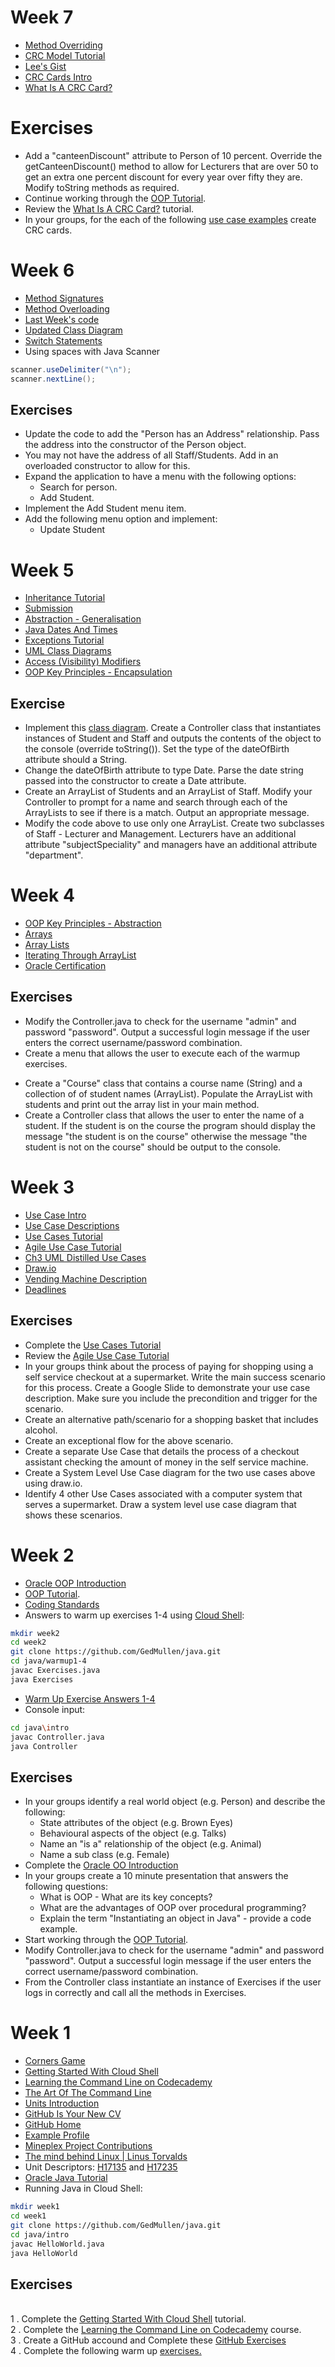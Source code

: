 <!--
1 . [CRC Model Tutorial](http://agilemodeling.com/artifacts/crcModel.htm)
<br>2 . [UML Distilled CRC Cards - Page 75](http://www.amazon.co.uk/UML-Distilled-Standard-Modeling-Technology/dp/0321193687) 
<br>3 . [Class Diagrams Tutorial](http://agilemodeling.com/artifacts/classDiagram.htm)
<br>4 . [UML Class Diagrams](https://drive.google.com/file/d/0B-CFaefA1v4RTmhRa2NEUHpFcXc/view?usp=docslist_api)
<br>5 . [Translating UML to Java](https://drive.google.com/open?id=0B-CFaefA1v4RS1JYYjRiLWlvZGs)
<br>6 . [Example CRC Answers](https://docs.google.com/document/d/1yvUCpbw0oomFoHb_7ILwoKIoluMLwvsUtA0PUxMbccc/edit?usp=sharing)
<br>7 . [KitBuildIt CRC Answers](https://docs.google.com/document/d/11oA-s1ZZjbHmFfEW8533Nkb5umgPt2k9c8dmuT_35TE/edit?usp=sharing)
<br>8 . [KitBuildIt Class Diagram](https://drive.google.com/file/d/0B-CFaefA1v4RVU9OYnVUejk3c1U/view?usp=sharing)
<br>9 . [Access Modifiers](https://docs.oracle.com/javase/tutorial/java/javaOO/accesscontrol.html)
<br>10 . Superior Linux commands :grin:
```
scp myfile.pdf you@ygritte.uk:markme
ssh -L 8888:localhost:8777 you@ygritte.uk
```

## Exercises

1 . For the each of the following [use case examples](https://docs.google.com/document/d/16bjjcqkVtlwYeDtSx9ekH_pQCFNNoFjQtit5UGgxO-w/edit?usp=docslist_api) create a CRC card file on Ygritte. Name the file crc.txt.
<br>2 . In your groups create a kitcrc.txt file on Ygritte and detail CRC cards for the following [KitBuildIt scenario](https://docs.google.com/document/d/1LfL8Q6N1RXKshODRG5qTILTMhUhwRuHxJlr60PwaolI/edit?usp=sharing) 
<br>3 . In your groups create a class diagram from the CRC cards you created for KitBuildIt.
-->

# Week 7

* [Method Overriding](https://www.tutorialspoint.com/java/java_overriding.htm)
* [CRC Model Tutorial](http://agilemodeling.com/artifacts/crcModel.htm)
* [Lee's Gist](https://gist.github.com/LeeGlen610)
* [CRC Cards Intro](https://docs.google.com/presentation/d/1UAaFDoDu3F3yePTW9nN7ewdSZYtv3X8CuRxrF4c-4as/edit?usp=sharing)
* [What Is A CRC Card?](https://docs.google.com/presentation/d/1UAaFDoDu3F3yePTW9nN7ewdSZYtv3X8CuRxrF4c-4as/edit?usp=sharing) 

# Exercises

* Add a "canteenDiscount" attribute to Person of 10 percent. Override the getCanteenDiscount() method to allow for Lecturers that are over 50 to get an extra one percent discount for every year over fifty they are. Modify toString methods as required. 
* Continue working through the [OOP Tutorial](https://www3.ntu.edu.sg/home/ehchua/programming/java/J3a_OOPBasics.html).
* Review the [What Is A CRC Card?](https://docs.google.com/presentation/d/1UAaFDoDu3F3yePTW9nN7ewdSZYtv3X8CuRxrF4c-4as/edit?usp=sharing) tutorial.
* In your groups, for the each of the following [use case examples](https://docs.google.com/document/d/16bjjcqkVtlwYeDtSx9ekH_pQCFNNoFjQtit5UGgxO-w/edit?usp=docslist_api) create CRC cards. 


# Week 6

* [Method Signatures](https://docs.oracle.com/javase/tutorial/java/javaOO/methods.html)
* [Method Overloading](https://www.geeksforgeeks.org/overloading-in-java/)
* [Last Week's code](https://github.com/GedMullen/java/tree/master/week5/inheritance)
* [Updated Class Diagram](https://drive.google.com/open?id=1ZkLt18MFh-12Yz8gUAlamMRUYusF0KAr)
* [Switch Statements](https://docs.oracle.com/javase/tutorial/java/nutsandbolts/switch.html)
* Using spaces with Java Scanner 
```java
scanner.useDelimiter("\n");
scanner.nextLine();
```

## Exercises
* Update the code to add the "Person has an Address" relationship. Pass the address into the constructor of the Person object.
* You may not have the address of all Staff/Students. Add in an overloaded constructor to allow for this.
* Expand the application to have a menu with the following options:
	* Search for person.
	* Add Student. 
* Implement the Add Student menu item.
* Add the following menu option and implement:
	* Update Student
<!--
* Add the following menu option and implement:
	* Remove Student
-->

# Week 5

* [Inheritance Tutorial](https://www.tutorialspoint.com/java/java_inheritance.htm)
* [Submission](http://moodle.forthvalley.ac.uk/moodle/mod/assign/view.php?id=81694&group=2463)
* [Abstraction - Generalisation](https://docs.google.com/presentation/d/1ayqwPLIqOVPmjWP3LclbivWFTwE1syGoCxLnR9zdVtY/edit?usp=sharing)
* [Java Dates And Times](http://www.tutorialspoint.com/java/java_date_time.htm)
* [Exceptions Tutorial](https://www.tutorialspoint.com/java/java_exceptions.htm)
* [UML Class Diagrams](https://drive.google.com/file/d/0B-CFaefA1v4RTmhRa2NEUHpFcXc/view?usp=docslist_api)
* [Access (Visibility) Modifiers](https://docs.oracle.com/javase/tutorial/java/javaOO/accesscontrol.html)
* [OOP Key Principles - Encapsulation](https://docs.google.com/presentation/d/1iY-umOTsc66EythgwvxxafqMDW4UDYRfrOUq0FN2Vzo/edit?usp=sharing)
## Exercise

* Implement this [class diagram](https://docs.google.com/presentation/d/1ayqwPLIqOVPmjWP3LclbivWFTwE1syGoCxLnR9zdVtY/edit#slide=id.p6). Create a Controller class that instantiates instances of Student and Staff and outputs the contents of the object to the console (override toString()). Set the type of the dateOfBirth attribute should a String.
* Change the dateOfBirth attribute to type Date. Parse the date string passed into the constructor to create a Date attribute.
* Create an ArrayList of Students and an ArrayList of Staff. Modify your Controller to prompt for a name and search through each of the ArrayLists to see if there is a match. Output an appropriate message.
* Modify the code above to use only one ArrayList.
Create two subclasses of Staff - Lecturer and Management. Lecturers have an additional attribute "subjectSpeciality" and managers have an additional attribute "department".
<!--
-->

# Week 4

* [OOP Key Principles - Abstraction](https://docs.google.com/presentation/d/1mgbg_7FeEMJJeu2vH_Y8Kll8ufKYG3qWAFFGIWKBHMI/edit?usp=sharing)
* [Arrays](https://www.tutorialspoint.com/java/java_arrays.htm)
* [Array Lists](https://www.javatpoint.com/java-arraylist)
* [Iterating Through ArrayList](https://gist.github.com/GedMullen/9223ae030ff1c9c5e99318279fc91452)
* [Oracle Certification](https://education.oracle.com/oracle-certification-exams-list)
<!--
* [Warm Up Answers](https://github.com/GedMullen/java/tree/master/warmup5-11)
* [OOP Key Principles - Encapsulation](https://docs.google.com/presentation/d/1iY-umOTsc66EythgwvxxafqMDW4UDYRfrOUq0FN2Vzo/edit?usp=sharing)
-->
## Exercises

* Modify the Controller.java to check for the username "admin" and password "password". Output a successful login message if the user enters the correct username/password combination.
* Create a menu that allows the user to execute each of the warmup exercises.
<!--
* Look at the [Warm Up Answers](https://github.com/GedMullen/java/tree/master/warmup5-11). Can you make any improvements?
-->
* Create a "Course" class that contains a course name (String) and a collection of of student names (ArrayList<String>). Populate the ArrayList with students and print out the array list in your main method.
* Create a Controller class that allows the user to enter the name of a student. If the student is on the course the program should display the message "the student is on the course" otherwise the message "the student is not on the course" should be output to the console.

# Week 3
 
* [Use Case Intro](https://docs.google.com/presentation/d/12LguEoxFnRpudMGFXiUSkXRO3o7nGsrYpSoqGFaFU08/edit?usp=sharing)
* [Use Case Descriptions](https://docs.google.com/presentation/d/1oa1b0NyJd6A_mF2GCjdBbE8dqmzzHVtMmXDHXEV-Me8/edit?usp=sharing)
* [Use Cases Tutorial](http://www.usability.gov/how-to-and-tools/methods/use-cases.html)
* [Agile Use Case Tutorial](http://www.agilemodeling.com/artifacts/useCaseDiagram.htm)
* [Ch3 UML Distilled Use Cases](http://www.amazon.co.uk/UML-Distilled-Standard-Modeling-Technology/dp/0321193687)
* [Draw.io](https://www.draw.io/)
* [Vending Machine Description](https://docs.google.com/document/d/1Eucn9fDemkJmoLM0xtM92mou7vyhWIxCouGaYu0PQP8/edit?usp=sharing)
* [Deadlines](https://docs.google.com/spreadsheets/d/1k4FEsRQcoX1WEdatdkQ17lrfx29YZ539LxWIM1QuJIs/edit?usp=sharing)

## Exercises

* Complete the [Use Cases Tutorial](http://www.usability.gov/how-to-and-tools/methods/use-cases.html)   
* Review the [Agile Use Case Tutorial](http://www.agilemodeling.com/artifacts/useCaseDiagram.htm)
* In your groups think about the process of paying for shopping using a self service checkout at a supermarket. Write the main success scenario for this process. Create a Google Slide to demonstrate your use case description. Make sure you include the precondition and trigger for the scenario.
* Create an alternative path/scenario for a shopping basket that includes alcohol.
* Create an exceptional flow for the above scenario.
* Create a separate Use Case that details the process of a checkout assistant checking the amount of money in the self service machine.
* Create a System Level Use Case diagram for the two use cases above using draw.io.
* Identify 4 other Use Cases associated with a computer system that serves a supermarket. Draw a system level use case diagram that shows these scenarios. 

# Week 2

* [Oracle OOP Introduction](https://docs.oracle.com/javase/tutorial/java/concepts/index.html)
* [OOP Tutorial](https://www3.ntu.edu.sg/home/ehchua/programming/java/J3a_OOPBasics.html).
* [Coding Standards](http://www.asch.org.uk/programming/general/standards.html)
* Answers to warm up exercises 1-4 using [Cloud Shell](https://console.cloud.google.com/cloudshell/):
```bash
mkdir week2
cd week2
git clone https://github.com/GedMullen/java.git
cd java/warmup1-4
javac Exercises.java
java Exercises
```
* [Warm Up Exercise Answers 1-4](https://github.com/GedMullen/java/blob/master/warmup1-4/Exercises.java)
* Console input:
```bash
cd java\intro
javac Controller.java
java Controller
```

## Exercises

* In your groups identify a real world object (e.g. Person) and describe the following:
	* State attributes of the object (e.g. Brown Eyes)
	* Behavioural aspects of the object (e.g. Talks)
	* Name an "is a" relationship of the object (e.g. Animal)
	* Name a sub class (e.g. Female)
* Complete the [Oracle OO Introduction](https://docs.oracle.com/javase/tutorial/java/concepts/index.html)
* In your groups create a 10 minute presentation that answers the following questions:
	* What is OOP - What are its key concepts?
	* What are the advantages of OOP over procedural programming?
	* Explain the term "Instantiating an object in Java" -  provide a code example.
* Start working through the [OOP Tutorial](https://www3.ntu.edu.sg/home/ehchua/programming/java/J3a_OOPBasics.html).
* Modify Controller.java to check for the username "admin" and password "password". Output a successful login message if the user enters the correct username/password combination.
* From the Controller class instantiate an instance of Exercises if the user logs in correctly and call all the methods in Exercises. 


# Week 1

* [Corners Game](https://docs.google.com/document/d/1f8YCnRpKR5dgO-aP77ZXJg5SU6BWLMkiLsc99n1WZe4/pub)
* [Getting Started With Cloud Shell](https://cloud.google.com/shell/docs/starting-cloud-shell)
* [Learning the Command Line on Codecademy](https://www.codecademy.com/learn/learn-the-command-line)
* [The Art Of The Command Line](https://github.com/jlevy/the-art-of-command-line)
* [Units Introduction](https://docs.google.com/presentation/d/1vjJw28aysAXbqeHky2WEMIa-3JgJyaB9voCqvJ-3qYQ/edit?usp=sharing)
* [GitHub Is Your New CV](http://code.dblock.org/2011/07/14/github-is-your-new-resume.html)
* [GitHub Home](https://github.com/)
* [Example Profile](https://github.com/marijnh)
* [Mineplex Project Contributions](https://drive.google.com/file/d/0B7l9n3yk5ob0b0JCWXU5ZjY4dUk/view?ts=58170cea)
* [The mind behind Linux | Linus Torvalds](https://www.youtube.com/watch?v=o8NPllzkFhE)
* Unit Descriptors: [H17135](http://www.sqa.org.uk/files/hn/H17135.pdf) and  [H17235](http://www.sqa.org.uk/files/hn/H17235.pdf)
* [Oracle Java Tutorial](https://docs.oracle.com/javase/tutorial/)
* Running Java in Cloud Shell:
```bash
mkdir week1
cd week1
git clone https://github.com/GedMullen/java.git
cd java/intro
javac HelloWorld.java
java HelloWorld
```

## Exercises

<BR>1 . Complete the [Getting Started With Cloud Shell](https://cloud.google.com/shell/docs/starting-cloud-shell) tutorial.
<br>2 . Complete the [Learning the Command Line on Codecademy](https://www.codecademy.com/learn/learn-the-command-line) course.
<br>3 . Create a GitHub accound and Complete these [GitHub Exercises](https://docs.google.com/document/d/1lYOmyY0liBNXntOP9yipcD7Cy-aqKqAU1gkrSmdd2e4/edit?usp=sharing)
<br>4 . Complete the following warm up [exercises.](https://docs.google.com/document/d/1xrO981Us1UyecvPCDTqdcVK8JynzlbnyNY1Hew8WuRY/edit?usp=sharing)


